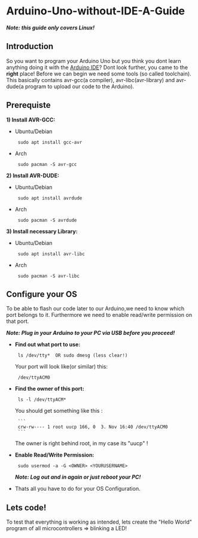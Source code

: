 # Arduino-Uno-without-IDE-A-Guide
***Note: this guide only covers Linux!***
## Introduction
So you want to program your Arduino Uno but you think you dont learn anything doing it with the [Arduino IDE](https://www.arduino.cc/en/Main/Software_)? Dont look further, you came to the **right** place!
Before we can begin we need some tools (so called toolchain). This basically contains avr-gcc(a compiler), avr-libc(avr-library) and avr-dude(a program to upload our code to the Arduino).

## Prerequiste
**1) Install AVR-GCC:**
  - Ubuntu/Debian
     ```
      sudo apt install gcc-avr
      ```
  - Arch
     ```
      sudo pacman -S avr-gcc
      ```
**2) Install AVR-DUDE:**
  - Ubuntu/Debian
     ```
      sudo apt install avrdude
      ```
  - Arch
     ```
      sudo pacman -S avrdude
      ```
**3) Install necessary Library:**     
  - Ubuntu/Debian
     ```
      sudo apt install avr-libc
      ```
  - Arch
     ```
      sudo pacman -S avr-libc
      ```
## Configure your OS

To  be able to flash our code later to our Arduino,we need to know which port belongs to it. Furthermore we need to enable read/write permission on that port. 

***Note: Plug in your Arduino to your PC via USB before you proceed!***
- **Find out what port to use:**
   ```
    ls /dev/tty*  OR sudo dmesg (less clear!)
    ```
  Your port will look like(or similar) this: 
    ```
     /dev/ttyACM0
     ```
- **Find the owner of this port:**
    ```
     ls -l /dev/ttyACM*
     ```     
  You should get something like this :
  
  
       ```
       crw-rw---- 1 root uucp 166, 0  3. Nov 16:40 /dev/ttyACM0
       ```
     The owner is right behind root, in my case its "uucp" !
     
- **Enable Read/Write Permission:**
   ```
    sudo usermod -a -G <OWNER> <YOURUSERNAME>
    ```
    ***Note: Log out and in again or just reboot your PC!***
    
 - Thats all you have to do for your OS Configuration.
  
## Lets code!  
To test that everything is working as intended, lets create the "Hello World" program of all microcontrollers => blinking a LED!
